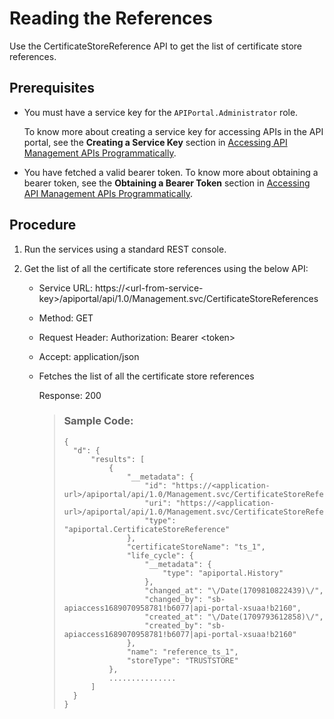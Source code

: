 <!-- loio4f3d168df1d64ca5a888c05dea7543cc -->

# Reading the References

Use the CertificateStoreReference API to get the list of certificate store references.



<a name="loio4f3d168df1d64ca5a888c05dea7543cc__prereq_lmj_lkg_rz"/>

## Prerequisites

-   You must have a service key for the `APIPortal.Administrator` role.

    To know more about creating a service key for accessing APIs in the API portal, see the **Creating a Service Key** section in [Accessing API Management APIs Programmatically](APIM-Initial-Setup/accessing-api-management-apis-programmatically-24a2c37.md).

-   You have fetched a valid bearer token. To know more about obtaining a bearer token, see the **Obtaining a Bearer Token** section in [Accessing API Management APIs Programmatically](APIM-Initial-Setup/accessing-api-management-apis-programmatically-24a2c37.md).



<a name="loio4f3d168df1d64ca5a888c05dea7543cc__steps_xzq_hr4_dmb"/>

## Procedure

1.  Run the services using a standard REST console.

2.  Get the list of all the certificate store references using the below API:

    -   Service URL: https://<url-from-service-key\>/apiportal/api/1.0/Management.svc/CertificateStoreReferences
    -   Method: GET
    -   Request Header: Authorization: Bearer <token\>
    -   Accept: application/json

    -   Fetches the list of all the certificate store references

        Response: 200

        > ### Sample Code:  
        > ```
        > {
        > 	"d": {
        > 		"results": [
        > 			{
        > 				"__metadata": {
        > 					"id": "https://<application-url>/apiportal/api/1.0/Management.svc/CertificateStoreReferences('reference_ts_1')",
        > 					"uri": "https://<application-url>/apiportal/api/1.0/Management.svc/CertificateStoreReferences('reference_ts_1')",
        > 					"type": "apiportal.CertificateStoreReference"
        > 				},
        > 				"certificateStoreName": "ts_1",
        > 				"life_cycle": {
        > 					"__metadata": {
        > 						"type": "apiportal.History"
        > 					},
        > 					"changed_at": "\/Date(1709810822439)\/",
        > 					"changed_by": "sb-apiaccess1689070958781!b6077|api-portal-xsuaa!b2160",
        > 					"created_at": "\/Date(1709793612858)\/",
        > 					"created_by": "sb-apiaccess1689070958781!b6077|api-portal-xsuaa!b2160"
        > 				},
        > 				"name": "reference_ts_1",
        > 				"storeType": "TRUSTSTORE"
        > 			},
        > 			...............
        > 		]
        > 	}
        > }					
        > ```



